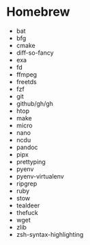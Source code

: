# Homebrew

- bat
- bfg
- cmake
- diff-so-fancy
- exa
- fd
- ffmpeg
- freetds
- fzf
- git
- github/gh/gh
- htop
- make
- micro
- nano
- ncdu
- pandoc
- pipx
- prettyping
- pyenv
- pyenv-virtualenv
- ripgrep
- ruby
- stow
- tealdeer
- thefuck
- wget
- zlib
- zsh-syntax-highlighting
